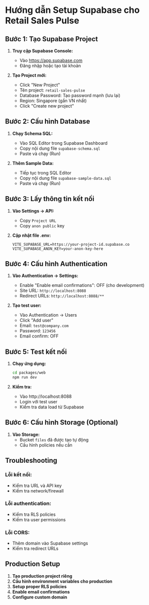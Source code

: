 # Hướng dẫn Setup Supabase cho Retail Sales Pulse

## Bước 1: Tạo Supabase Project

1. **Truy cập Supabase Console:**
   - Vào https://app.supabase.com
   - Đăng nhập hoặc tạo tài khoản

2. **Tạo Project mới:**
   - Click "New Project"
   - Tên project: `retail-sales-pulse`
   - Database Password: Tạo password mạnh (lưu lại)
   - Region: Singapore (gần VN nhất)
   - Click "Create new project"

## Bước 2: Cấu hình Database

1. **Chạy Schema SQL:**
   - Vào SQL Editor trong Supabase Dashboard
   - Copy nội dung file `supabase-schema.sql`
   - Paste và chạy (Run)

2. **Thêm Sample Data:**
   - Tiếp tục trong SQL Editor
   - Copy nội dung file `supabase-sample-data.sql`
   - Paste và chạy (Run)

## Bước 3: Lấy thông tin kết nối

1. **Vào Settings → API:**
   - Copy `Project URL`
   - Copy `anon public` key

2. **Cập nhật file .env:**
   ```env
   VITE_SUPABASE_URL=https://your-project-id.supabase.co
   VITE_SUPABASE_ANON_KEY=your-anon-key-here
   ```

## Bước 4: Cấu hình Authentication

1. **Vào Authentication → Settings:**
   - Enable "Enable email confirmations": OFF (cho development)
   - Site URL: `http://localhost:8088`
   - Redirect URLs: `http://localhost:8088/**`

2. **Tạo test user:**
   - Vào Authentication → Users
   - Click "Add user"
   - Email: `test@company.com`
   - Password: `123456`
   - Email confirm: OFF

## Bước 5: Test kết nối

1. **Chạy ứng dụng:**
   ```bash
   cd packages/web
   npm run dev
   ```

2. **Kiểm tra:**
   - Vào http://localhost:8088
   - Login với test user
   - Kiểm tra data load từ Supabase

## Bước 6: Cấu hình Storage (Optional)

1. **Vào Storage:**
   - Bucket `files` đã được tạo tự động
   - Cấu hình policies nếu cần

## Troubleshooting

### Lỗi kết nối:
- Kiểm tra URL và API key
- Kiểm tra network/firewall

### Lỗi authentication:
- Kiểm tra RLS policies
- Kiểm tra user permissions

### Lỗi CORS:
- Thêm domain vào Supabase settings
- Kiểm tra redirect URLs

## Production Setup

1. **Tạo production project riêng**
2. **Cấu hình environment variables cho production**
3. **Setup proper RLS policies**
4. **Enable email confirmations**
5. **Configure custom domain**
